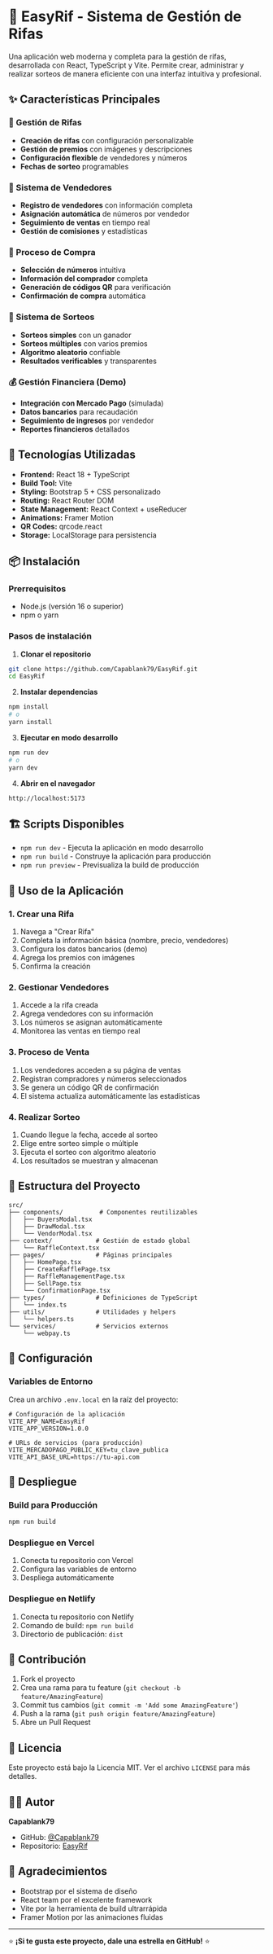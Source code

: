 # 🎯 EasyRif - Sistema de Gestión de Rifas

Una aplicación web moderna y completa para la gestión de rifas, desarrollada con React, TypeScript y Vite. Permite crear, administrar y realizar sorteos de manera eficiente con una interfaz intuitiva y profesional.

## ✨ Características Principales

### 🎪 Gestión de Rifas
- **Creación de rifas** con configuración personalizable
- **Gestión de premios** con imágenes y descripciones
- **Configuración flexible** de vendedores y números
- **Fechas de sorteo** programables

### 👥 Sistema de Vendedores
- **Registro de vendedores** con información completa
- **Asignación automática** de números por vendedor
- **Seguimiento de ventas** en tiempo real
- **Gestión de comisiones** y estadísticas

### 🛒 Proceso de Compra
- **Selección de números** intuitiva
- **Información del comprador** completa
- **Generación de códigos QR** para verificación
- **Confirmación de compra** automática

### 🎲 Sistema de Sorteos
- **Sorteos simples** con un ganador
- **Sorteos múltiples** con varios premios
- **Algoritmo aleatorio** confiable
- **Resultados verificables** y transparentes

### 💰 Gestión Financiera (Demo)
- **Integración con Mercado Pago** (simulada)
- **Datos bancarios** para recaudación
- **Seguimiento de ingresos** por vendedor
- **Reportes financieros** detallados

## 🚀 Tecnologías Utilizadas

- **Frontend:** React 18 + TypeScript
- **Build Tool:** Vite
- **Styling:** Bootstrap 5 + CSS personalizado
- **Routing:** React Router DOM
- **State Management:** React Context + useReducer
- **Animations:** Framer Motion
- **QR Codes:** qrcode.react
- **Storage:** LocalStorage para persistencia

## 📦 Instalación

### Prerrequisitos
- Node.js (versión 16 o superior)
- npm o yarn

### Pasos de instalación

1. **Clonar el repositorio**
```bash
git clone https://github.com/Capablank79/EasyRif.git
cd EasyRif
```

2. **Instalar dependencias**
```bash
npm install
# o
yarn install
```

3. **Ejecutar en modo desarrollo**
```bash
npm run dev
# o
yarn dev
```

4. **Abrir en el navegador**
```
http://localhost:5173
```

## 🏗️ Scripts Disponibles

- `npm run dev` - Ejecuta la aplicación en modo desarrollo
- `npm run build` - Construye la aplicación para producción
- `npm run preview` - Previsualiza la build de producción

## 📱 Uso de la Aplicación

### 1. Crear una Rifa
1. Navega a "Crear Rifa"
2. Completa la información básica (nombre, precio, vendedores)
3. Configura los datos bancarios (demo)
4. Agrega los premios con imágenes
5. Confirma la creación

### 2. Gestionar Vendedores
1. Accede a la rifa creada
2. Agrega vendedores con su información
3. Los números se asignan automáticamente
4. Monitorea las ventas en tiempo real

### 3. Proceso de Venta
1. Los vendedores acceden a su página de ventas
2. Registran compradores y números seleccionados
3. Se genera un código QR de confirmación
4. El sistema actualiza automáticamente las estadísticas

### 4. Realizar Sorteo
1. Cuando llegue la fecha, accede al sorteo
2. Elige entre sorteo simple o múltiple
3. Ejecuta el sorteo con algoritmo aleatorio
4. Los resultados se muestran y almacenan

## 🎨 Estructura del Proyecto

```
src/
├── components/          # Componentes reutilizables
│   ├── BuyersModal.tsx
│   ├── DrawModal.tsx
│   └── VendorModal.tsx
├── context/            # Gestión de estado global
│   └── RaffleContext.tsx
├── pages/              # Páginas principales
│   ├── HomePage.tsx
│   ├── CreateRafflePage.tsx
│   ├── RaffleManagementPage.tsx
│   ├── SellPage.tsx
│   └── ConfirmationPage.tsx
├── types/              # Definiciones de TypeScript
│   └── index.ts
├── utils/              # Utilidades y helpers
│   └── helpers.ts
└── services/           # Servicios externos
    └── webpay.ts
```

## 🔧 Configuración

### Variables de Entorno
Crea un archivo `.env.local` en la raíz del proyecto:

```env
# Configuración de la aplicación
VITE_APP_NAME=EasyRif
VITE_APP_VERSION=1.0.0

# URLs de servicios (para producción)
VITE_MERCADOPAGO_PUBLIC_KEY=tu_clave_publica
VITE_API_BASE_URL=https://tu-api.com
```

## 🚀 Despliegue

### Build para Producción
```bash
npm run build
```

### Despliegue en Vercel
1. Conecta tu repositorio con Vercel
2. Configura las variables de entorno
3. Despliega automáticamente

### Despliegue en Netlify
1. Conecta tu repositorio con Netlify
2. Comando de build: `npm run build`
3. Directorio de publicación: `dist`

## 🤝 Contribución

1. Fork el proyecto
2. Crea una rama para tu feature (`git checkout -b feature/AmazingFeature`)
3. Commit tus cambios (`git commit -m 'Add some AmazingFeature'`)
4. Push a la rama (`git push origin feature/AmazingFeature`)
5. Abre un Pull Request

## 📄 Licencia

Este proyecto está bajo la Licencia MIT. Ver el archivo `LICENSE` para más detalles.

## 👨‍💻 Autor

**Capablank79**
- GitHub: [@Capablank79](https://github.com/Capablank79)
- Repositorio: [EasyRif](https://github.com/Capablank79/EasyRif)

## 🙏 Agradecimientos

- Bootstrap por el sistema de diseño
- React team por el excelente framework
- Vite por la herramienta de build ultrarrápida
- Framer Motion por las animaciones fluidas

---

⭐ **¡Si te gusta este proyecto, dale una estrella en GitHub!** ⭐
